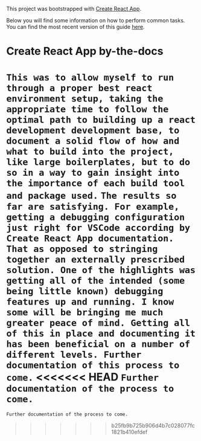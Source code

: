 This project was bootstrapped with [Create React App](https://github.com/facebook/create-react-app).

Below you will find some information on how to perform common tasks.<br>
You can find the most recent version of this guide [here](https://github.com/facebook/create-react-app/blob/master/packages/react-scripts/template/README.md).

# Create React App by-the-docs

``This was to allow myself to run through a proper best react environment setup, taking the appropriate time to follow the optimal path to building up a react development development base, to document a solid flow of how and what to build into the project, like large boilerplates, but to do so in a way to gain insight into the importance of each build tool and package used.``
``The results so far are satisfying. For example, getting a debugging configuration just right for VSCode according by Create React App documentation. That as opposed to stringing together an externally prescribed solution. One of the highlights was getting all of the intended (some being little known) debugging features up and running. I know some will be bringing me much greater peace of mind. Getting all of this in place and documenting it has been beneficial on a number of different levels. Further documentation of this process to come.``
<<<<<<< HEAD
``Further documentation of the process to come.``
=======
``Further documentation of the process to come.``
>>>>>>> b25fb9b725b906d4b7c028077fc1821b410efdef
